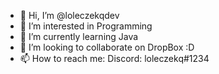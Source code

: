 - 👋 Hi, I’m @loleczekqdev
- 👀 I’m interested in Programming
- 🌱 I’m currently learning Java
- 💞️ I’m looking to collaborate on DropBox :D
- 📫 How to reach me:
Discord: loleczekq#1234

<!---
loleczekqdev/loleczekqdev is a ✨ special ✨ repository because its `README.md` (this file) appears on your GitHub profile.
You can click the Preview link to take a look at your changes.
--->

